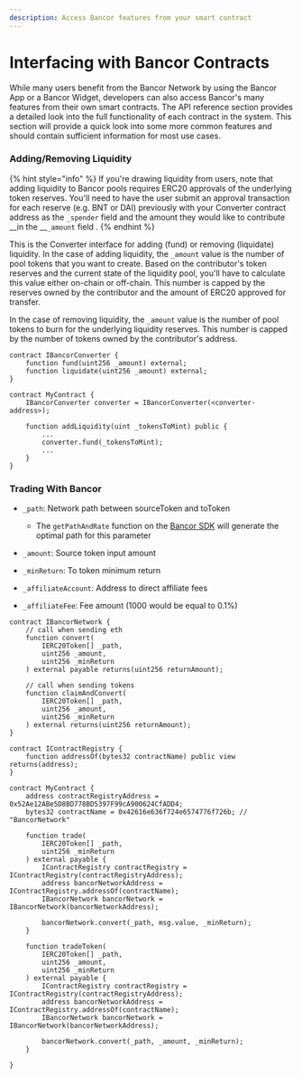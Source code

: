 ```yaml
---
description: Access Bancor features from your smart contract
---
```


# Interfacing with Bancor Contracts

While many users benefit from the Bancor Network by using the Bancor App or a Bancor Widget, developers can also access Bancor's many features from their own smart contracts. The API reference section provides a detailed look into the full functionality of each contract in the system. This section will provide a quick look into some more common features and should contain sufficient information for most use cases.

### Adding/Removing Liquidity

{% hint style="info" %}
If you're drawing liquidity from users, note that adding liquidity to Bancor pools requires ERC20 approvals of the underlying token reserves. You'll need to have the user submit an approval transaction for each reserve \(e.g. BNT or DAI\) previously with your Converter contract address as the `_spender` field and the amount they would like to contribute __in the __`_amount` field .
{% endhint %}

This is the Converter interface for adding \(fund\) or removing \(liquidate\) liquidity. In the case of adding liquidity, the `_amount` value is the number of pool tokens that you want to create. Based on the contributor's token reserves and the current state of the liquidity pool, you'll have to calculate this value either on-chain or off-chain. This number is capped by the reserves owned by the contributor and the amount of ERC20 approved for transfer. 

In the case of removing liquidity, the `_amount` value is the number of pool tokens to burn for the underlying liquidity reserves. This number is capped by the number of tokens owned by the contributor's address.

```text
contract IBancorConverter {
    function fund(uint256 _amount) external;
    function liquidate(uint256 _amount) external;
}

contract MyContract {
    IBancorConverter converter = IBancorConverter(<converter-address>);
    
    function addLiquidity(uint _tokensToMint) public {
        ...
        converter.fund(_tokensToMint);
        ...
    }
}
```

### Trading With Bancor

* `_path`: Network path between sourceToken and toToken

  * The `getPathAndRate` function on the [Bancor SDK](https://github.com/bancorprotocol/bancor-sdk) will generate the optimal path for this parameter

* `_amount`: Source token input amount
* `_minReturn`: To token minimum return
* `_affiliateAccount`: Address to direct affiliate fees
* `_affiliateFee`: Fee amount \(1000 would be equal to 0.1%\)

```text
contract IBancorNetwork {
    // call when sending eth
    function convert(
        IERC20Token[] _path, 
        uint256 _amount, 
        uint256 _minReturn
    ) external payable returns(uint256 returnAmount);
    
    // call when sending tokens
    function claimAndConvert(
        IERC20Token[] _path,
        uint256 _amount, 
        uint256 _minReturn
    ) external returns(uint256 returnAmount);
}

contract IContractRegistry {
    function addressOf(bytes32 contractName) public view returns(address);    
}

contract MyContract {
    address contractRegistryAddress = 0x52Ae12ABe5D8BD778BD5397F99cA900624CfADD4;
    bytes32 contractName = 0x42616e636f724e6574776f726b; // "BancorNetwork"
        
    function trade(
        IERC20Token[] _path,
        uint256 _minReturn
    ) external payable {
        IContractRegistry contractRegistry = IContractRegistry(contractRegistryAddress);
        address bancorNetworkAddress = IContractRegistry.addressOf(contractName);
        IBancorNetwork bancorNetwork = IBancorNetwork(bancorNetworkAddress);
        
        bancorNetwork.convert(_path, msg.value, _minReturn);
    }    
    
    function tradeToken(
        IERC20Token[] _path,
        uint256 _amount, 
        uint256 _minReturn
    ) external payable {
        IContractRegistry contractRegistry = IContractRegistry(contractRegistryAddress);
        address bancorNetworkAddress = IContractRegistry.addressOf(contractName);
        IBancorNetwork bancorNetwork = IBancorNetwork(bancorNetworkAddress);
        
        bancorNetwork.convert(_path, _amount, _minReturn);
    }   
    
}
```

